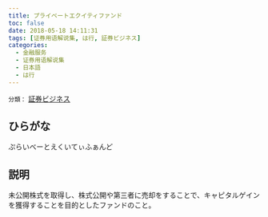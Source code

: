 ```yaml
---
title: プライベートエクイティファンド
toc: false
date: 2018-05-18 14:11:31
tags: [证券用语解说集, は行, 証券ビジネス]
categories:
  - 金融服务
  - 证券用语解说集
  - 日本語
  - は行
---
```


`分類：` [証券ビジネス](/tags/証券ビジネス/)

## ひらがな

ぷらいべーとえくいてぃふぁんど

## 説明

未公開株式を取得し、株式公開や第三者に売却をすることで、キャピタルゲインを獲得することを目的としたファンドのこと。
